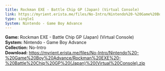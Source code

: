 ```yaml
---
title: Rockman EXE - Battle Chip GP (Japan) (Virtual Console)
link: https://myrient.erista.me/files/No-Intro/Nintendo%20-%20Game%20Boy%20Advance/Rockman%20EXE%20-%20Battle%20Chip%20GP%20(Japan)%20(Virtual%20Console).zip
type: single1
System: Nintendo - Game Boy Advance
---
```

<b>Game:</b> Rockman EXE - Battle Chip GP (Japan) (Virtual Console)<br>
<b>System:</b> Nintendo - Game Boy Advance<br>
<b>Collection:</b> No-Intro<br>
<b>Download:</b> https://myrient.erista.me/files/No-Intro/Nintendo%20-%20Game%20Boy%20Advance/Rockman%20EXE%20-%20Battle%20Chip%20GP%20(Japan)%20(Virtual%20Console).zip